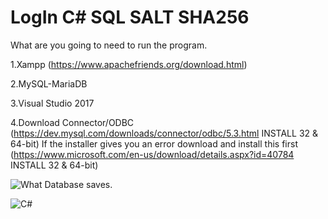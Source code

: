 # LogIn C# SQL SALT SHA256


What are you going to need to run the program.

1.Xampp (https://www.apachefriends.org/download.html)

2.MySQL-MariaDB

3.Visual Studio 2017

4.Download Connector/ODBC (https://dev.mysql.com/downloads/connector/odbc/5.3.html INSTALL 32 & 64-bit)
If the installer gives you an error download and install this first (https://www.microsoft.com/en-us/download/details.aspx?id=40784 INSTALL 32 & 64-bit)



![What Database saves.](https://imgur.com/a/FDaq0gV)


![C#](https://imgur.com/a/yu5nRK5)
